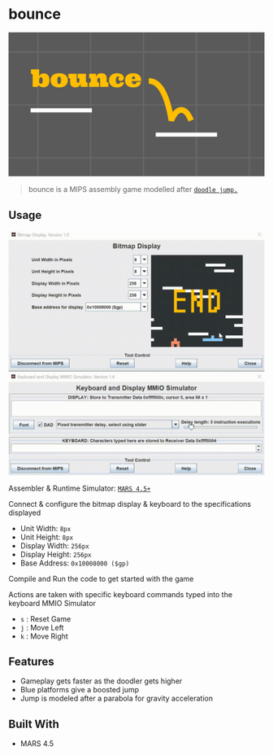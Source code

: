 # bounce

[![Thumbnail](bounce.jpg)](https://github.com/anthonytedja/bounce/blob/main/bounce.s)

> bounce is a MIPS assembly game modelled after [`doodle jump.`](https://en.wikipedia.org/wiki/Doodle_Jump)

## Usage

[![Demo](usage.gif)](https://github.com/anthonytedja/bounce/blob/main/bounce.s)

Assembler & Runtime Simulator: [`MARS 4.5+`](http://courses.missouristate.edu/kenvollmar/mars/download.htm)

Connect & configure the bitmap display & keyboard to the specifications displayed

- Unit Width: `8px`
- Unit Height: `8px`
- Display Width: `256px`
- Display Height: `256px`
- Base Address: `0x10008000 ($gp)`

Compile and Run the code to get started with the game

Actions are taken with specific keyboard commands typed into the keyboard MMIO Simulator

- `s` : Reset Game
- `j` : Move Left
- `k` : Move Right

## Features

- Gameplay gets faster as the doodler gets higher
- Blue platforms give a boosted jump
- Jump is modeled after a parabola for gravity acceleration

## Built With

- MARS 4.5
